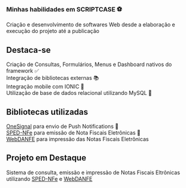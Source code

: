 ### Minhas habilidades em SCRIPTCASE ⚽️

Criação e desenvolvimento de softwares Web desde a elaboração e execução do projeto até a publicação

## Destaca-se
Criação de Consultas, Formulários, Menus e Dashboard nativos do framework ✅ <br>
Integração de bibliotecas externas 📚 <br>
Integração mobile com IONIC 📱 <br>
Utilização de base de dados relacional utilizando MySQL 🐬

## Bibliotecas utilizadas
[OneSignal](https://onesignal.com/) para envio de Push Notifications 🔔 <br>
[SPED-NFe](https://github.com/nfephp-org/sped-nfe) para emissão de Nota Fiscais Eletrônicas 📑 <br>
[WebDANFE](https://www.webdanfe.com.br/danfe/index.html) para impressão das Notas Fiscais Eletrônicas

## Projeto em Destaque

Sistema de consulta, emissão e impressão de Notas Fiscais Eltrônicas utilizando [SPED-NFe](https://github.com/nfephp-org/sped-nfe) e [WebDANFE](https://www.webdanfe.com.br/danfe/index.html)

